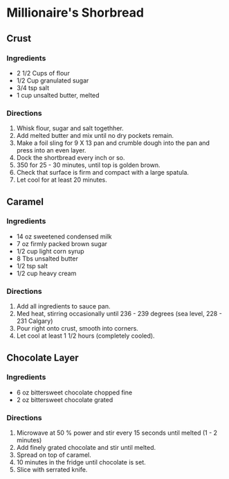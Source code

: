 # Millionaire's Shorbread

## Crust

### Ingredients
* 2 1/2 Cups of flour
* 1/2 Cup granulated sugar
* 3/4 tsp salt
* 1 cup unsalted butter, melted

### Directions
1. Whisk flour, sugar and salt togethher.
2. Add melted butter and mix until no dry pockets remain.
3. Make a foil sling for 9 X 13 pan and crumble dough into the pan and press into an even layer.
4. Dock the shortbread every inch or so.
5. 350 for 25 - 30 minutes, until top is golden brown.
6. Check that surface is firm and compact with a large spatula.
7. Let cool for at least 20 minutes.

## Caramel

### Ingredients
* 14 oz sweetened condensed milk
* 7 oz firmly packed brown sugar
* 1/2 cup light corn syrup
* 8 Tbs unsalted butter
* 1/2 tsp salt
* 1/2 cup heavy cream

### Directions
1. Add all ingredients to sauce pan.
2. Med heat, stirring occasionally until 236 - 239 degrees (sea level, 228 - 231 Calgary)
3. Pour right onto crust, smooth into corners.
4. Let cool at least 1 1/2 hours (completely cooled).

## Chocolate Layer

### Ingredients
* 6 oz bittersweet chocolate chopped fine
* 2 oz bittersweet chocolate grated

### Directions
1. Microwave at 50 % power and stir every 15 seconds until melted (1 - 2 minutes)
2. Add finely grated chocolate and stir until melted.
3. Spread on top of caramel.
4. 10 minutes in the fridge until chocolate is set.
5. Slice with serrated knife.

